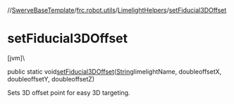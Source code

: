 //[SwerveBaseTemplate](../../../index.md)/[frc.robot.utils](../index.md)/[LimelightHelpers](index.md)/[setFiducial3DOffset](set-fiducial3-d-offset.md)

# setFiducial3DOffset

[jvm]\

public static void[setFiducial3DOffset](set-fiducial3-d-offset.md)([String](https://docs.oracle.com/javase/8/docs/api/java/lang/String.html)limelightName, doubleoffsetX, doubleoffsetY, doubleoffsetZ)

Sets 3D offset point for easy 3D targeting.
